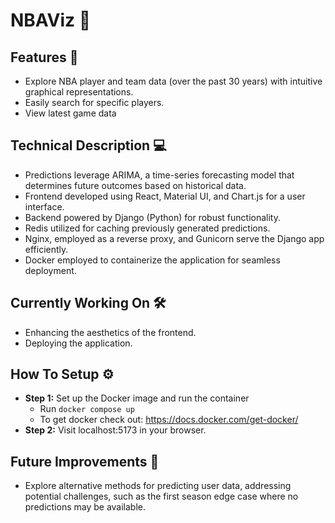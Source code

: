 # NBAViz 🏀

## Features 🚀

- Explore NBA player and team data (over the past 30 years) with intuitive graphical representations.
- Easily search for specific players.
- View latest game data

## Technical Description 💻

- Predictions leverage ARIMA, a time-series forecasting model that determines future outcomes based on historical data.
- Frontend developed using React, Material UI, and Chart.js for a user interface.
- Backend powered by Django (Python) for robust functionality.
- Redis utilized for caching previously generated predictions.
- Nginx, employed as a reverse proxy, and Gunicorn serve the Django app efficiently.
- Docker employed to containerize the application for seamless deployment.

## Currently Working On 🛠️

- Enhancing the aesthetics of the frontend.
- Deploying the application.

## How To Setup ⚙️

- **Step 1:** Set up the Docker image and run the container
  - Run `docker compose up`
  - To get docker check out: https://docs.docker.com/get-docker/
- **Step 2:** Visit localhost:5173 in your browser.

## Future Improvements 🚧

- Explore alternative methods for predicting user data, addressing potential challenges, such as the first season edge case where no predictions may be available.

